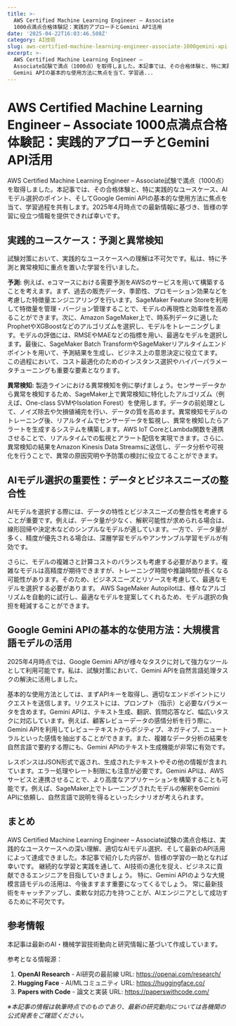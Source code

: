 ```yaml
---
title: >-
  AWS Certified Machine Learning Engineer – Associate
  1000点満点合格体験記：実践的アプローチとGemini API活用
date: '2025-04-22T16:03:46.508Z'
category: AI技術
slug: aws-certified-machine-learning-engineer-associate-1000gemini-api-1745337826508
excerpt: >-
  AWS Certified Machine Learning Engineer –
  Associate試験で満点（1000点）を取得しました。本記事では、その合格体験と、特に実践的なユースケース、AIモデル選択のポイント、そしてGoogle
  Gemini APIの基本的な使用方法に焦点を当て、学習過...
---
```


# AWS Certified Machine Learning Engineer – Associate 1000点満点合格体験記：実践的アプローチとGemini API活用

AWS Certified Machine Learning Engineer – Associate試験で満点（1000点）を取得しました。本記事では、その合格体験と、特に実践的なユースケース、AIモデル選択のポイント、そしてGoogle Gemini APIの基本的な使用方法に焦点を当て、学習過程を共有します。2025年4月時点での最新情報に基づき、皆様の学習に役立つ情報を提供できれば幸いです。


## 実践的ユースケース：予測と異常検知

試験対策において、実践的なユースケースへの理解は不可欠です。私は、特に予測と異常検知に重点を置いた学習を行いました。

**予測:**  例えば、eコマースにおける需要予測をAWSのサービスを用いて構築することを考えます。まず、過去の販売データ、季節性、プロモーション効果などを考慮した特徴量エンジニアリングを行います。SageMaker Feature Storeを利用して特徴量を管理・バージョン管理することで、モデルの再現性と効率性を高めることができます。次に、Amazon SageMaker上で、時系列データに適したProphetやXGBoostなどのアルゴリズムを選択し、モデルをトレーニングします。モデルの評価には、RMSEやMAEなどの指標を用い、最適なモデルを選択します。最後に、SageMaker Batch TransformやSageMakerリアルタイムエンドポイントを用いて、予測結果を生成し、ビジネス上の意思決定に役立てます。  この過程において、コスト最適化のためのインスタンス選択やハイパーパラメータチューニングも重要な要素となります。


**異常検知:**  製造ラインにおける異常検知を例に挙げましょう。センサーデータから異常を検知するため、SageMaker上で異常検知に特化したアルゴリズム（例えば、One-class SVMやIsolation Forest）を使用します。データの前処理として、ノイズ除去や欠損値補完を行い、データの質を高めます。異常検知モデルのトレーニング後、リアルタイムでセンサーデータを監視し、異常を検知したらアラートを生成するシステムを構築します。AWS IoT CoreとLambda関数を連携させることで、リアルタイムでの監視とアラート配信を実現できます。さらに、異常検知の結果をAmazon Kinesis Data Streamsに送信し、データ分析や可視化を行うことで、異常の原因究明や予防策の検討に役立てることができます。


## AIモデル選択の重要性：データとビジネスニーズの整合性

AIモデルを選択する際には、データの特性とビジネスニーズの整合性を考慮することが重要です。例えば、データ量が少なく、解釈可能性が求められる場合は、線形回帰や決定木などのシンプルなモデルが適しています。一方で、データ量が多く、精度が優先される場合は、深層学習モデルやアンサンブル学習モデルが有効です。

さらに、モデルの複雑さと計算コストのバランスも考慮する必要があります。複雑なモデルは高精度が期待できますが、トレーニング時間や推論時間が長くなる可能性があります。そのため、ビジネスニーズとリソースを考慮して、最適なモデルを選択する必要があります。  AWS SageMaker Autopilotは、様々なアルゴリズムを自動的に試行し、最適なモデルを提案してくれるため、モデル選択の負担を軽減することができます。


## Google Gemini APIの基本的な使用方法：大規模言語モデルの活用

2025年4月時点では、Google Gemini APIが様々なタスクに対して強力なツールとして利用可能です。私は、試験対策において、Gemini APIを自然言語処理タスクの解決に活用しました。

基本的な使用方法としては、まずAPIキーを取得し、適切なエンドポイントにリクエストを送信します。リクエストには、プロンプト（指示）と必要なパラメータを含めます。Gemini APIは、テキスト生成、翻訳、質問応答など、幅広いタスクに対応しています。例えば、顧客レビューデータの感情分析を行う際に、Gemini APIを利用してレビューテキストからポジティブ、ネガティブ、ニュートラルといった感情を抽出することができます。また、複雑なデータ分析の結果を自然言語で要約する際にも、Gemini APIのテキスト生成機能が非常に有効です。

レスポンスはJSON形式で返され、生成されたテキストやその他の情報が含まれています。エラー処理やレート制限にも注意が必要です。Gemini APIは、AWSサービスと連携させることで、より高度なアプリケーションを構築することも可能です。例えば、SageMaker上でトレーニングされたモデルの解釈をGemini APIに依頼し、自然言語で説明を得るといったシナリオが考えられます。


## まとめ

AWS Certified Machine Learning Engineer – Associate試験の満点合格は、実践的なユースケースへの深い理解、適切なAIモデル選択、そして最新のAPI活用によって達成できました。本記事で紹介した内容が、皆様の学習の一助となれば幸いです。  継続的な学習と実践を通して、AI技術の進化を捉え、ビジネスに貢献できるエンジニアを目指していきましょう。  特に、Gemini APIのような大規模言語モデルの活用は、今後ますます重要になってくるでしょう。  常に最新技術をキャッチアップし、柔軟な対応力を持つことが、AIエンジニアとして成功するために不可欠です。


## 参考情報

本記事は最新のAI・機械学習技術動向と研究情報に基づいて作成しています。

参考となる情報源：
1. **OpenAI Research** - AI研究の最前線
   URL: https://openai.com/research/
2. **Hugging Face** - AI/MLコミュニティ
   URL: https://huggingface.co/
3. **Papers with Code** - 論文と実装
   URL: https://paperswithcode.com/

*※本記事の情報は執筆時点でのものであり、最新の研究動向については各機関の公式発表をご確認ください。*
